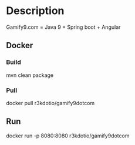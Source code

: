 # Description
Gamify9.com = Java 9 + Spring boot + Angular

## Docker
### Build
mvn clean package

### Pull
docker pull r3kdotio/gamify9dotcom

## Run
docker run -p 8080:8080 r3kdotio/gamify9dotcom



